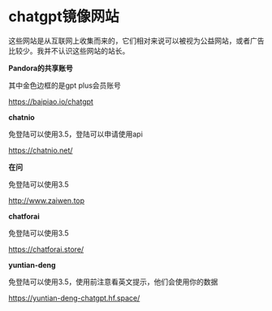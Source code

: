 # chatgpt镜像网站

这些网站是从互联网上收集而来的，它们相对来说可以被视为公益网站，或者广告比较少。我并不认识这些网站的站长。 

**Pandora的共享账号**

其中金色边框的是gpt plus会员账号

https://baipiao.io/chatgpt

**chatnio**

免登陆可以使用3.5，登陆可以申请使用api

https://chatnio.net/

**在问**

免登陆可以使用3.5

http://www.zaiwen.top

**chatforai**

免登陆可以使用3.5

https://chatforai.store/

**yuntian-deng**

免登陆可以使用3.5，使用前注意看英文提示，他们会使用你的数据

https://yuntian-deng-chatgpt.hf.space/
